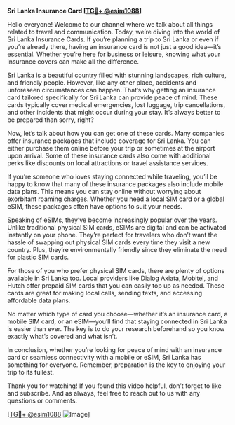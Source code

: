 **Sri Lanka Insurance Card [[TG💪+ @esim1088](https://t.me/s/esim1088)]**

Hello everyone! Welcome to our channel where we talk about all things related to travel and communication. Today, we’re diving into the world of Sri Lanka Insurance Cards. If you’re planning a trip to Sri Lanka or even if you’re already there, having an insurance card is not just a good idea—it’s essential. Whether you’re here for business or leisure, knowing what your insurance covers can make all the difference.

Sri Lanka is a beautiful country filled with stunning landscapes, rich culture, and friendly people. However, like any other place, accidents and unforeseen circumstances can happen. That’s why getting an insurance card tailored specifically for Sri Lanka can provide peace of mind. These cards typically cover medical emergencies, lost luggage, trip cancellations, and other incidents that might occur during your stay. It’s always better to be prepared than sorry, right?

Now, let’s talk about how you can get one of these cards. Many companies offer insurance packages that include coverage for Sri Lanka. You can either purchase them online before your trip or sometimes at the airport upon arrival. Some of these insurance cards also come with additional perks like discounts on local attractions or travel assistance services. 

If you’re someone who loves staying connected while traveling, you’ll be happy to know that many of these insurance packages also include mobile data plans. This means you can stay online without worrying about exorbitant roaming charges. Whether you need a local SIM card or a global eSIM, these packages often have options to suit your needs.

Speaking of eSIMs, they’ve become increasingly popular over the years. Unlike traditional physical SIM cards, eSIMs are digital and can be activated instantly on your phone. They’re perfect for travelers who don’t want the hassle of swapping out physical SIM cards every time they visit a new country. Plus, they’re environmentally friendly since they eliminate the need for plastic SIM cards.

For those of you who prefer physical SIM cards, there are plenty of options available in Sri Lanka too. Local providers like Dialog Axiata, Mobitel, and Hutch offer prepaid SIM cards that you can easily top up as needed. These cards are great for making local calls, sending texts, and accessing affordable data plans.

No matter which type of card you choose—whether it’s an insurance card, a mobile SIM card, or an eSIM—you’ll find that staying connected in Sri Lanka is easier than ever. The key is to do your research beforehand so you know exactly what’s covered and what isn’t.

In conclusion, whether you’re looking for peace of mind with an insurance card or seamless connectivity with a mobile or eSIM, Sri Lanka has something for everyone. Remember, preparation is the key to enjoying your trip to its fullest. 

Thank you for watching! If you found this video helpful, don’t forget to like and subscribe. And as always, feel free to reach out to us with any questions or comments. 

[[TG💪+ @esim1088](https://t.me/s/esim1088) ![Image](https://i.postimg.cc/Y0z9fWf4/image.png)]